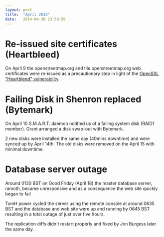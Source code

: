 ```yaml
---
layout: post
title:  "April 2014"
date:   2014-04-30 23:59:59
---
```


# Re-issued site certificates (Heartbleed)
  
On April 9 the openstreetmap.org and tile.openstreetmap.org web certificates were re-issued as a precautionary step in light of the [OpenSSL "Heartbleed" vulnerability](http://heartbleed.com/)

# Failing Disk in Shenron replaced (Bytemark)

On April 10 S.M.A.R.T. daemon notified us of a failing system disk (RAID1 member). Grant arranged a disk swap-out with Bytemark.

2 new disks were installed the same day (40mins downtime) and were synced up by April 14th. The old disks were removed on the April 15 with minimal downtime.


# Database server outage

Around 0130 BST on Good Friday (April 18) the master database server, ramoth, became unresponsive and as a consequence the web site quickly began to fail

TomH power cycled the server using the remote console at around 0635 BST and the database and web site were up and running by 0645 BST resulting in a total outage of just over five hours.

The replication diffs didn't restart properly and fixed by Jon Burgess later the same day.
